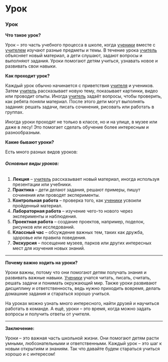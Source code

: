# Урок

### Урок

**Что такое урок?**

Урок – это часть учебного процесса в школе, когда [ученики](Ученик.md) вместе с [учителем](Учитель.md) изучают разные предметы и темы. В течение урока [учитель](Учитель.md) объясняет новый материал, а дети слушают, задают вопросы и выполняют задания. Уроки помогают детям учиться, узнавать новое и развивать свои навыки.

**Как проходит урок?**

Каждый урок обычно начинается с приветствия [учителя](Учитель.md) и учеников. Затем [учитель](Учитель.md) рассказывает новую тему, показывает картинки, видео или проводит опыты. Иногда [учитель](Учитель.md) задаёт вопросы, чтобы проверить, как ребята поняли материал. После этого дети могут выполнять задания: решать задачи, писать сочинения, рисовать или работать в группах.

Иногда уроки проходят не только в классе, но и на улице, в музее или даже в лесу! Это помогает сделать обучение более интересным и разнообразным.

**Какие бывают уроки?**

Есть много разных видов уроков:

###### **Основные виды уроков:**

1. **Лекция** – [учитель](Учитель.md) рассказывает новый материал, иногда используя презентации или учебники.
2. **Практика** – дети делают задания, решают примеры, пишут сочинения или проводят эксперименты.
3. **Контрольная работа** – проверка того, как [ученики](Ученик.md) усвоили пройденный материал.
4. **Лабораторная работа** – изучение чего-то нового через эксперименты и наблюдения.
5. **Проектная работа** – создание проектов, например, поделок, рисунков или исследований.
6. **Классный час** – обсуждение важных тем, таких как дружба, здоровье или правила поведения.
7. **Экскурсия** – посещение музеев, парков или других интересных мест для изучения новых знаний.

---

**Почему важно ходить на уроки?**

Уроки важны, потому что они помогают детям получать знания и развивать важные навыки. [Ученики](Ученик.md) учатся читать, писать, считать, решать задачи и понимать окружающий мир. Также уроки развивают дисциплину и ответственность, ведь нужно приходить вовремя, делать домашние задания и стараться хорошо учиться.

На уроках можно узнать много интересного, найти друзей и научиться работать в команде. А ещё, уроки – это время, когда можно задать вопросы и получить ответы от учителя.

---

**Заключение:**

Уроки – это важная часть школьной жизни. Они помогают детям расти умными, любознательными и ответственными. Каждый урок – это шаг к новым открытиям и знаниям. Так что давайте будем стараться учиться хорошо и с интересом!
